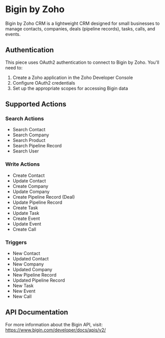 # Bigin by Zoho

Bigin by Zoho CRM is a lightweight CRM designed for small businesses to manage contacts, companies, deals (pipeline records), tasks, calls, and events.

## Authentication

This piece uses OAuth2 authentication to connect to Bigin by Zoho. You'll need to:

1. Create a Zoho application in the Zoho Developer Console
2. Configure OAuth2 credentials
3. Set up the appropriate scopes for accessing Bigin data

## Supported Actions

### Search Actions
- Search Contact
- Search Company  
- Search Product
- Search Pipeline Record
- Search User

### Write Actions
- Create Contact
- Update Contact
- Create Company
- Update Company
- Create Pipeline Record (Deal)
- Update Pipeline Record
- Create Task
- Update Task
- Create Event
- Update Event
- Create Call

### Triggers
- New Contact
- Updated Contact
- New Company
- Updated Company
- New Pipeline Record
- Updated Pipeline Record
- New Task
- New Event
- New Call

## API Documentation

For more information about the Bigin API, visit: https://www.bigin.com/developer/docs/apis/v2/

